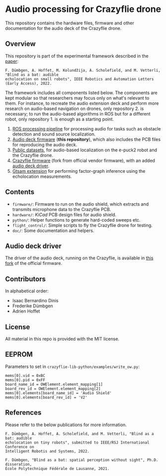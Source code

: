 # Audio processing for Crazyflie drone

This repository contains the hardware files, firmware and other documentation for the audio deck of the Crazyflie drone. 

## Overview

This repository is part of the experimental framework described in the [paper](https://doi.org/10.1109/LRA.2022.3194669):
```
F. Dümbgen, A. Hoffet, M. Kolundžija, A. Scholefield, and M. Vetterli, "Blind as a bat: audible 
echolocation on small robots", IEEE Robotics and Automation Letters (Early Access), 2022.
```

The framework includes all components listed below. The components are kept modular so that researchers may focus only on what's relevant to them. For instance, to recreate the audio extension deck and perform more research on audio-based navigation on drones, only repository 2. is necessary; to run the audio-based algorithms in ROS but for a different robot, only repository 1. is enough as a starting point.      

1. [ROS processing pipeline](https://github.com/LCAV/audioROS) for processing audio for tasks such as obstacle detection and sound source localization. 
2. [Audio deck firmware](https://github.com/LCAV/crazyflie-audio) (**this repository**), which also includes the PCB files for reproducing the audio deck. 
3. [Public datasets](https://github.com/LCAV/audio-localization-dataset), for audio-based localization on the e-puck2 robot and the Crazyflie drone. 
4. [Crazyflie firmware](https://github.com/LCAV/crazyflie-firmware) (fork from official vendor firmware), with an added [audio deck driver](https://github.com/LCAV/crazyflie-firmware/blob/master/src/deck/drivers/src/audio_deck.c).
5. [Gtsam extension](https://github.com/duembgen/gtsam) for performing factor-graph inference using the echolocation measurements. 

## Contents

- `firmware/`: Firmware to run on the audio shield, which extracts and transmits microphone data to the Crazyflie PCB. 
- `hardware/`: *KiCad* PCB design files for audio shield.
- `python/`: Helper functions to generate hard-coded sweeps etc. 
- `flight_control/`: Simple scripts to fly the Crazyflie drone for testing.
- `doc/`: Some documentation and helpers.

## Audio deck driver

The driver of the audio deck, running on the Crazyflie, is available in [this fork](https://github.com/lcav/crazyflie-firmware) of the official firmware.

## Contributors 

In alphabetical order:

- Isaac Bernardino Dinis 
- Frederike Dümbgen
- Adrien Hoffet

## License

All material in this repo is provided with the MIT license.

## EEPROM

Parameters to set in `crazyflie-lib-python/examples/write_ow.py`: 

```
mems[0].vid = 0xBC
mems[0].pid = 0xFF
board_name_id = OWElement.element_mapping[1]
board_rev_id = OWElement.element_mapping[2]
mems[0].elements[board_name_id] = 'Audio Shield'
mems[0].elements[board_rev_id] = 'V2'
```

## References

Please refer to the below publications for more information.

```
F. Dümbgen, A. Hoffet, A. Scholefield, and M. Vetterli, "Blind as a bat: audible 
echolocation on tiny robots", submitted to IEEE/RSJ International Conference on 
Intelligent Robotis and Systems, 2022.
```

```
F. Dümbgen, "Blind as a bat: spatial perception without sight", Ph.D. disseration, 
École Polytechnique Fédérale de Lausanne, 2021.
```
